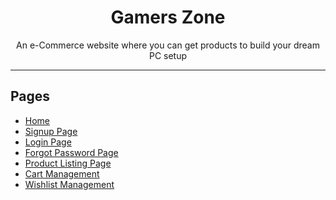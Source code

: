 <h1 align="center">Gamers Zone</h1>
<p align="center" >An e-Commerce website where you can get products to build your dream PC setup</p>

---

## Pages

- [Home](https://gamers-zone.netlify.app/)
- [Signup Page](https://gamers-zone.netlify.app/pages/signup.html)
- [Login Page](https://gamers-zone.netlify.app/pages/login.html)
- [Forgot Password Page](https://gamers-zone.netlify.app/pages/forgot-pass.html)
- [Product Listing Page](https://gamers-zone.netlify.app/pages/products.html)
- [Cart Management](https://gamers-zone.netlify.app/pages/cart.html)
- [Wishlist Management](https://gamers-zone.netlify.app/pages/wishlist.html)
